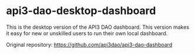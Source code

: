 # api3-dao-desktop-dashboard

This is the desktop version of the API3 DAO dashboard. This version makes it easy for new or unskilled users to run their own local dashboard.

Original repository: https://github.com/api3dao/api3-dao-dashboard
